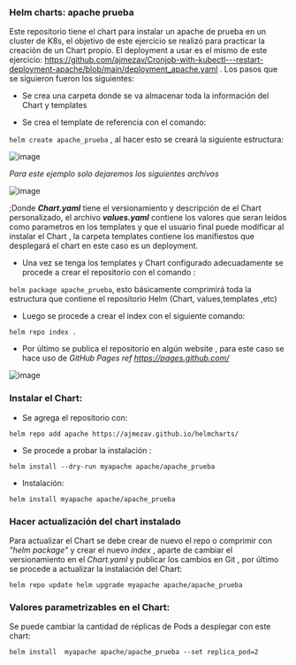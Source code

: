 ### Helm charts: apache prueba

Este repositorio tiene el chart para instalar un apache de prueba en un cluster de K8s, el objetivo de este ejercicio se realizó para practicar la creación de un Chart propio. El deployment a usar es el mismo de este ejercicio: https://github.com/ajmezav/Cronjob-with-kubectl---restart-deployment-apache/blob/main/deployment_apache.yaml . Los pasos que se siguieron fueron los siguientes:
 
 * Se crea una carpeta donde se va almacenar toda la información del Chart y templates
 
 * Se crea el template de referencia con el comando: 
 
  `helm create apache_prueba`  , al hacer esto se creará la siguiente estructura: 


   ![image](https://user-images.githubusercontent.com/56460214/137990437-f85fa675-086a-4997-8982-5f231bd69491.png)

   _Para este ejemplo solo dejaremos los siguientes archivos_

   ![image](https://user-images.githubusercontent.com/56460214/137990536-00d1ad70-ba77-4b4f-9ccf-ca9e8d9c0bdb.png)



  ;Donde ___Chart.yaml___ tiene el versionamiento y descripción de el Chart personalizado, el archivo ___values.yaml___ contiene los valores que seran leídos como parametros en  los templates y que el usuario final puede modificar al instalar el Chart , la carpeta templates contiene los manifiestos que desplegará el chart en este caso es un deployment.

* Una vez se tenga los templates y Chart configurado adecuadamente se procede a crear el repositorio con el comando : 
 
`helm package apache_prueba`, esto básicamente comprimirá toda la estructura que contiene el repositorio Helm (Chart, values,templates ,etc)

* Luego se procede a crear el index con el siguiente comando:

`helm repo index .`

* Por último se publica el repositorio en algún website , para este caso se hace uso de _GitHub Pages ref https://pages.github.com/_ 

![image](https://user-images.githubusercontent.com/56460214/137991145-cdf14975-f54b-4cd7-9f71-e949bd2e17c9.png)

### Instalar el Chart:

* Se agrega el repositorio con:

 `helm repo add apache https://ajmezav.github.io/helmcharts/`

* Se procede a probar la instalación :

 `helm install --dry-run myapache apache/apache_prueba`

* Instalación:

 `helm install myapache apache/apache_prueba`

### Hacer actualización del chart instalado

Para actualizar el Chart se debe crear de nuevo el repo o comprimir con _"helm package"_ y crear el nuevo _index_ , aparte de cambiar el versionamiento en el _Chart.yaml_ y publicar los cambios en Git , por último se procede a actualizar la instalación del Chart:

`helm repo update
 helm upgrade myapache apache/apache_prueba`

### Valores parametrizables en el Chart:

Se puede cambiar la cantidad de réplicas de Pods a desplegar con este chart:

`helm install  myapache apache/apache_prueba --set replica_pod=2`



